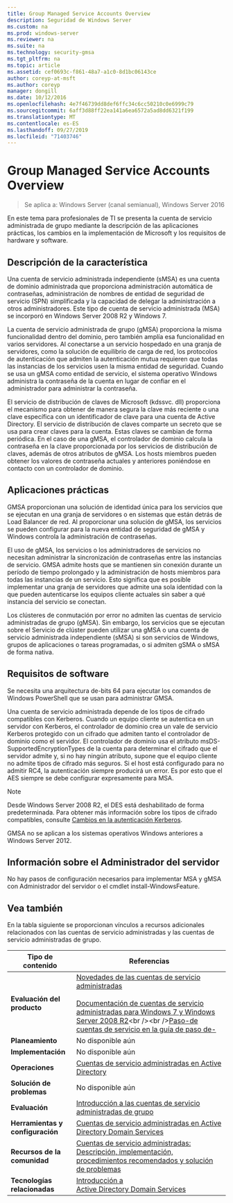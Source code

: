 ```yaml
---
title: Group Managed Service Accounts Overview
description: Seguridad de Windows Server
ms.custom: na
ms.prod: windows-server
ms.reviewer: na
ms.suite: na
ms.technology: security-gmsa
ms.tgt_pltfrm: na
ms.topic: article
ms.assetid: cef0693c-f861-48a7-a1c0-8d1bc06143ce
author: coreyp-at-msft
ms.author: coreyp
manager: dongill
ms.date: 10/12/2016
ms.openlocfilehash: 4e7f46739dd8def6ffc34c6cc50210c0e6999c79
ms.sourcegitcommit: 6aff3d88ff22ea141a6ea6572a5ad8dd6321f199
ms.translationtype: MT
ms.contentlocale: es-ES
ms.lasthandoff: 09/27/2019
ms.locfileid: "71403746"
---
```

# <a name="group-managed-service-accounts-overview"></a>Group Managed Service Accounts Overview

>Se aplica a: Windows Server (canal semianual), Windows Server 2016

En este tema para profesionales de TI se presenta la cuenta de servicio administrada de grupo mediante la descripción de las aplicaciones prácticas, los cambios en la implementación de Microsoft y los requisitos de hardware y software.


## <a name="BKMK_OVER"></a>Descripción de la característica
Una cuenta de servicio administrada independiente (sMSA) es una cuenta de dominio administrada que proporciona administración automática de contraseñas, administración de nombres de entidad de seguridad de servicio (SPN) simplificada y la capacidad de delegar la administración a otros administradores. Este tipo de cuenta de servicio administrada (MSA) se incorporó en Windows Server 2008 R2 y Windows 7.

La cuenta de servicio administrada de grupo (gMSA) proporciona la misma funcionalidad dentro del dominio, pero también amplía esa funcionalidad en varios servidores. Al conectarse a un servicio hospedado en una granja de servidores, como la solución de equilibrio de carga de red, los protocolos de autenticación que admiten la autenticación mutua requieren que todas las instancias de los servicios usen la misma entidad de seguridad. Cuando se usa un gMSA como entidad de servicio, el sistema operativo Windows administra la contraseña de la cuenta en lugar de confiar en el administrador para administrar la contraseña.

El servicio de distribución de claves de Microsoft \(kdssvc. dll\) proporciona el mecanismo para obtener de manera segura la clave más reciente o una clave específica con un identificador de clave para una cuenta de Active Directory. El servicio de distribución de claves comparte un secreto que se usa para crear claves para la cuenta. Estas claves se cambian de forma periódica. En el caso de una gMSA, el controlador de dominio calcula la contraseña en la clave proporcionada por los servicios de distribución de claves, además de otros atributos de gMSA.  Los hosts miembros pueden obtener los valores de contraseña actuales y anteriores poniéndose en contacto con un controlador de dominio.

## <a name="BKMK_APP"></a>Aplicaciones prácticas
GMSA proporcionan una solución de identidad única para los servicios que se ejecutan en una granja de servidores o en sistemas que están detrás de Load Balancer de red. Al proporcionar una solución de gMSA, los servicios se pueden configurar para la nueva entidad de seguridad de gMSA y Windows controla la administración de contraseñas.

El uso de gMSA, los servicios o los administradores de servicios no necesitan administrar la sincronización de contraseñas entre las instancias de servicio. GMSA admite hosts que se mantienen sin conexión durante un período de tiempo prolongado y la administración de hosts miembros para todas las instancias de un servicio. Esto significa que es posible implementar una granja de servidores que admite una sola identidad con la que pueden autenticarse los equipos cliente actuales sin saber a qué instancia del servicio se conectan.

Los clústeres de conmutación por error no admiten las cuentas de servicio administradas de grupo (gMSA). Sin embargo, los servicios que se ejecutan sobre el Servicio de clúster pueden utilizar una gMSA o una cuenta de servicio administrada independiente (sMSA) si son servicios de Windows, grupos de aplicaciones o tareas programadas, o si admiten gSMA o sMSA de forma nativa.

## <a name="BKMK_SOFT"></a>Requisitos de software

Se necesita una arquitectura de\-bits 64 para ejecutar los comandos de Windows PowerShell que se usan para administrar GMSA.

Una cuenta de servicio administrada depende de los tipos de cifrado compatibles con Kerberos. Cuando un equipo cliente se autentica en un servidor con Kerberos, el controlador de dominio crea un vale de servicio Kerberos protegido con un cifrado que admiten tanto el controlador de dominio como el servidor. El controlador de dominio usa el atributo msDS\-SupportedEncryptionTypes de la cuenta para determinar el cifrado que el servidor admite y, si no hay ningún atributo, supone que el equipo cliente no admite tipos de cifrado más seguros. Si el host está configurado para no admitir RC4, la autenticación siempre producirá un error. Es por esto que el AES siempre se debe configurar expresamente para MSA.

> [!NOTE]
> Desde Windows Server 2008 R2, el DES está deshabilitado de forma predeterminada. Para obtener más información sobre los tipos de cifrado compatibles, consulte [Cambios en la autenticación Kerberos](https://technet.microsoft.com/library/dd560670(WS.10).aspx).

GMSA no se aplican a los sistemas operativos Windows anteriores a Windows Server 2012.

## <a name="server-manager-information"></a>Información sobre el Administrador del servidor
No hay pasos de configuración necesarios para implementar MSA y gMSA con Administrador del servidor o el cmdlet install\-WindowsFeature.

## <a name="BKMK_LINKS"></a>Vea también
En la tabla siguiente se proporcionan vínculos a recursos adicionales relacionados con las cuentas de servicio administradas y las cuentas de servicio administradas de grupo.

|Tipo de contenido|Referencias|
|--------|-------|
|**Evaluación del producto**|[Novedades de las cuentas de servicio administradas](what-s-new-for-managed-service-accounts.md)<br /><br />[Documentación de cuentas de servicio administradas para Windows 7 y Windows Server 2008 R2](https://technet.microsoft.com/library/ff641731(v=ws.10).aspx)<br /><br />[Paso\-de cuentas de servicio en la guía de paso de\-](https://technet.microsoft.com/library/dd548356(v=ws.10).aspx)|
|**Planeamiento**|No disponible aún|
|**Implementación**|No disponible aún|
|**Operaciones**|[Cuentas de servicio administradas en Active Directory](https://technet.microsoft.com/library/dd378925(v=ws.10).aspx)|
|**Solución de problemas**|No disponible aún|
|**Evaluación**|[Introducción a las cuentas de servicio administradas de grupo](getting-started-with-group-managed-service-accounts.md)|
|**Herramientas y configuración**|[Cuentas de servicio administradas en Active Directory Domain Services](https://technet.microsoft.com/library/dd378925(v=WS.10).aspx)|
|**Recursos de la comunidad**|[Cuentas de servicio administradas: Descripción, implementación, procedimientos recomendados y solución de problemas](http://blogs.technet.com/b/askds/archive/2009/09/10/managed-service-accounts-understanding-implementing-best-practices-and-troubleshooting.aspx)|
|**Tecnologías relacionadas**|[Introducción a Active Directory Domain Services](active-directory-domain-services-overview.md)|


